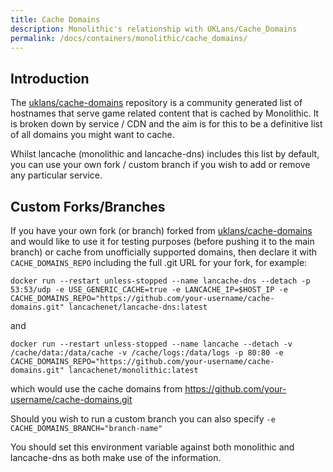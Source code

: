 ```yaml
---
title: Cache Domains
description: Monolithic's relationship with UKLans/Cache_Domains
permalink: /docs/containers/monolithic/cache_domains/
---
```


## Introduction

The [uklans/cache-domains](https://github.com/uklans/cache-domains) repository is a community generated list of hostnames that serve game related content that is cached by Monolithic. It is broken down by service / CDN and the aim is for this to be a definitive list of all domains you might want to cache.

Whilst lancache (monolithic and lancache-dns) includes this list by default, you can use your own fork / custom branch if you wish to add or remove any particular service.

## Custom Forks/Branches

If you have your own fork (or branch) forked from [uklans/cache-domains](https://github.com/uklans/cache-domains) and would like to use it for testing purposes (before pushing it to the main branch) or cache from unofficially supported domains, then declare it with `CACHE_DOMAINS_REPO` including the full .git URL for your fork, for example:

```
docker run --restart unless-stopped --name lancache-dns --detach -p 53:53/udp -e USE_GENERIC_CACHE=true -e LANCACHE_IP=$HOST_IP -e CACHE_DOMAINS_REPO="https://github.com/your-username/cache-domains.git" lancachenet/lancache-dns:latest
```

and

```
docker run --restart unless-stopped --name lancache --detach -v /cache/data:/data/cache -v /cache/logs:/data/logs -p 80:80 -e CACHE_DOMAINS_REPO="https://github.com/your-username/cache-domains.git" lancachenet/monolithic:latest
```

which would use the cache domains from https://github.com/your-username/cache-domains.git

Should you wish to run a custom branch you can also specify `-e CACHE_DOMAINS_BRANCH="branch-name"`

You should set this environment variable against both monolithic and lancache-dns as both make use of the information.
